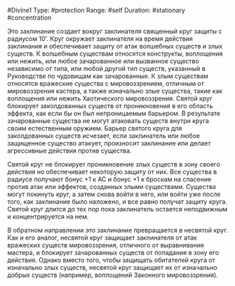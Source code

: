 #Divine1
Type: #protection
Range: #self
Duration: #stationary #concentration

Это заклинание создает вокруг заклинателя священный круг защиты с радиусом 10'. Круг окружает заклинателя на время действия заклинания и обеспечивает защиту от атак волшебных существ и злых существ. К волшебным существам относятся конструкты, воплощения или нежить, или любое зачарованное или вызванное существо независимо от типа, или любой другой тип существ, указанный в Руководстве по чудовищам как зачарованные. К злым существам относятся вражеские существа с мировоззрением, отличным от мировоззрения кастера, а также изначально злые существа, такие как воплощения или нежить Хаотического мировоззрения.
Святой круг блокирует заколдованных существ от проникновения в его область эффекта, как если бы он был непроницаемым барьером. В результате зачарованные существа не могут атаковать существ внутри круга своим естественным оружием. Барьер святого круга для заколдованных существ исчезает, если заклинатель или любое защищенное существо атакует, произносит заклинание или делает агрессивные действия против существа.

Святой круг не блокирует проникновение злых существ в зону своего действия но обеспечивает некоторую защиту от них. Все существа в радиусе получают бонус +1 к AC и бонус +1 к броскам на спасение против атак или эффектов, созданных злыми существами. Существа могут покинуть круг, а затем снова войти в него, или войти уже после того, как заклинание было наложено, и все равно получат защиту круга. Святой круг длится до тех пор пока заклинатель остается неподвижным и концентрируется на нем. 

В обратном направлении это заклинание превращается в несвятой круг. Как и его аналог, несвятой круг защищает заклинателя от атак вражеских существ мировоззрения, отличного от выравнивания мастера, и блокирует зачарованных существ от попадания в зону его действия. Однако вместо того, чтобы защищать обитателей круга от изначально злых существ, несвятой круг защищает их от изначально добрых существ (например, воплощений Законного мировоззрения).
